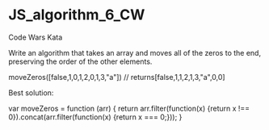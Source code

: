 # JS_algorithm_6_CW
Code Wars Kata 

Write an algorithm that takes an array and moves all of the zeros to the end, preserving the order of the other elements.

moveZeros([false,1,0,1,2,0,1,3,"a"]) // returns[false,1,1,2,1,3,"a",0,0]

Best solution:

var moveZeros = function (arr) {
  return arr.filter(function(x) {return x !== 0}).concat(arr.filter(function(x) {return x === 0;}));
}

